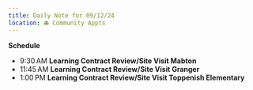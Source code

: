 ```yaml
---
title: Daily Note for 09/12/24
location: 🚘 Community Appts
---
```

**Schedule**

- 9:30 AM **Learning Contract Review/Site Visit Mabton**
- 11:45 AM **Learning Contract Review/Site Visit Granger**
- 1:00 PM **Learning Contract Review/Site Visit Toppenish Elementary**
